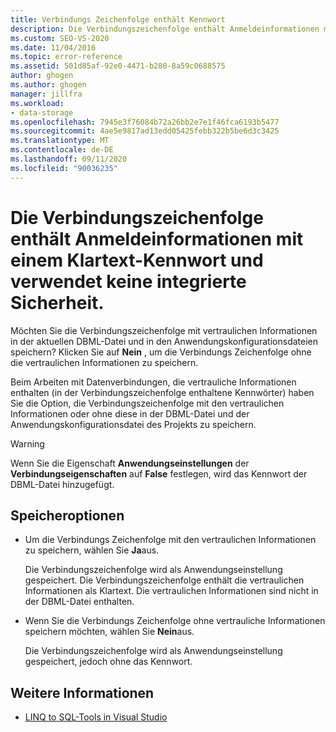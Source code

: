 ```yaml
---
title: Verbindungs Zeichenfolge enthält Kennwort
description: Die Verbindungszeichenfolge enthält Anmeldeinformationen mit einem Klartext-Kennwort und verwendet keine integrierte Sicherheit.
ms.custom: SEO-VS-2020
ms.date: 11/04/2016
ms.topic: error-reference
ms.assetid: 501d85af-92e0-4471-b280-8a59c0688575
author: ghogen
ms.author: ghogen
manager: jillfra
ms.workload:
- data-storage
ms.openlocfilehash: 7945e3f76084b72a26bb2e7e1f46fca6193b5477
ms.sourcegitcommit: 4ae5e9817ad13edd05425febb322b5be6d3c3425
ms.translationtype: MT
ms.contentlocale: de-DE
ms.lasthandoff: 09/11/2020
ms.locfileid: "90036235"
---
```

# <a name="the-connection-string-contains-credentials-with-a-clear-text-password-and-is-not-using-integrated-security"></a>Die Verbindungszeichenfolge enthält Anmeldeinformationen mit einem Klartext-Kennwort und verwendet keine integrierte Sicherheit.

Möchten Sie die Verbindungszeichenfolge mit vertraulichen Informationen in der aktuellen DBML-Datei und in den Anwendungskonfigurationsdateien speichern?  Klicken Sie auf **Nein** , um die Verbindungs Zeichenfolge ohne die vertraulichen Informationen zu speichern.

Beim Arbeiten mit Datenverbindungen, die vertrauliche Informationen enthalten (in der Verbindungszeichenfolge enthaltene Kennwörter) haben Sie die Option, die Verbindungszeichenfolge mit den vertraulichen Informationen oder ohne diese in der DBML-Datei und der Anwendungskonfigurationsdatei des Projekts zu speichern.

> [!WARNING]
> Wenn Sie die Eigenschaft **Anwendungseinstellungen** der **Verbindungseigenschaften** auf **False** festlegen, wird das Kennwort der DBML-Datei hinzugefügt.

## <a name="save-options"></a>Speicheroptionen

- Um die Verbindungs Zeichenfolge mit den vertraulichen Informationen zu speichern, wählen Sie **Ja**aus.

   Die Verbindungszeichenfolge wird als Anwendungseinstellung gespeichert. Die Verbindungszeichenfolge enthält die vertraulichen Informationen als Klartext. Die vertraulichen Informationen sind nicht in der DBML-Datei enthalten.

- Wenn Sie die Verbindungs Zeichenfolge ohne vertrauliche Informationen speichern möchten, wählen Sie **Nein**aus.

   Die Verbindungszeichenfolge wird als Anwendungseinstellung gespeichert, jedoch ohne das Kennwort.

## <a name="see-also"></a>Weitere Informationen

- [LINQ to SQL-Tools in Visual Studio](../data-tools/linq-to-sql-tools-in-visual-studio2.md)
